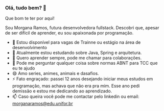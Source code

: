 ### Olá, tudo bem? 👋

Que bom te ter por aqui!

Sou Morgana Ramos, futura desenvolvedora fullstack. Descobri que, apesar de ser difícil de aprender, eu sou apaixonada por programação. 

- 🔭 Estou disponível para vagas de Trainne ou estágio na área de desenvolvimento
- 🌱 Atualmente estou estudando sobre Java, Spring e arquitetura.
- 👯 Quero aprender sempre, pode me chamar para colaborações.
- 💬 Pode me perguntar qualquer coisa sobre normas ABNT para TCC que eu te ajudo
- 😄 Amo series, animes, animais e dasafios.
- ⚡ Fato engraçado: passei 12 anos desejando iniciar meus estudos em programação, mas achava que não era pra mim. Esse ano pedi demissão e estou me dedicando ao aprendizado.
- 📫 Caso queira você pode me contactar pelo linkedin ou email: morganaramos@edu.unifor.br


